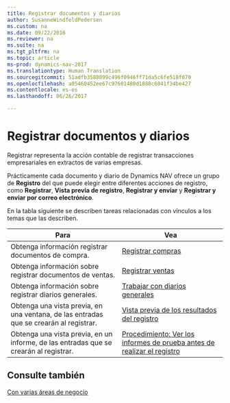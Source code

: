 ```yaml
---
title: Registrar documentos y diarios
author: SusanneWindfeldPedersen
ms.custom: na
ms.date: 09/22/2016
ms.reviewer: na
ms.suite: na
ms.tgt_pltfrm: na
ms.topic: article
ms-prod: dynamics-nav-2017
ms.translationtype: Human Translation
ms.sourcegitcommit: 51adfb3588099c496f0946ff71da5c6fe518f070
ms.openlocfilehash: a05460452ee67c97601480d1888c6041f34be427
ms.contentlocale: es-es
ms.lasthandoff: 06/26/2017

---
```

    
# <a name="post-documents-and-journals"></a>Registrar documentos y diarios
Registrar representa la acción contable de registrar transacciones empresariales en extractos de varias empresas.

Prácticamente cada documento y diario de Dynamics NAV ofrece un grupo de **Registro** del que puede elegir entre diferentes acciones de registro, como **Registrar**, **Vista previa de registro**, **Registrar y enviar** y **Registrar y enviar por correo electrónico**.

En la tabla siguiente se describen tareas relacionadas con vínculos a los temas que las describen.

|Para   |Vea   |
|-----|------| 
|Obtenga información registrar documentos de compra.|[Registrar compras](ui-post-purchases.md)| 
|Obtenga información sobre registrar documentos de ventas.|[Registrar ventas](ui-post-sales.md)|
|Obtenga información sobre registrar diarios generales.|[Trabajar con diarios generales](ui-work-general-journals.md)|
|Obtenga una vista previa, en una ventana, de las entradas que se crearán al registrar.|[Vista previa de los resultados del registro](ui-how-preview-post-results.md)|
|Obtenga una vista previa, en un informe, de las entradas que se crearán al registrar.|[Procedimiento: Ver los informes de prueba antes de realizar el registro](ui-how-view-test-reports-posting.md)|

## <a name="see-also"></a>Consulte también
[Con varias áreas de negocio](ui-across-business-areas.md)

